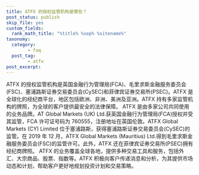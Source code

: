 ```yaml
---
title: ATFX 的授权监管机构是哪些？
post_status: publish
skip_file: yes
custom_fields:
  rank_math_title: "%title% %sep% %sitename%"
taxonomy:
  category:
        - faq
  post_tag:
        - atfx
post_excerpt: 
---
```

ATFX 的授权监管机构是英国金融行为管理局(FCA)、毛里求斯金融服务委员会(FSC)、塞浦路斯证券交易委员会(CySEC)和菲律宾证券交易所(PSEC)。ATFX 是全球化的经纪商平台，地区包括欧洲、非洲、美洲及亚洲。ATFX 持有多家监管机构的牌照，为全球的客户提供最安全的法律保障。 ATFX 是由多家公司共同使用的业务品牌。AT Global Markets (UK) Ltd.获英国金融行为管理局(FCA)授权并受其监管，FCA 许可证号码为 760555，注册地址在英国伦敦。ATFX Global Markets (CY) Limited 位于塞浦路斯，获得塞浦路斯证券交易委员会(CySEC)的监管。在 2019 年 12 月，ATFX Global Markets (Mauritius) Ltd.得到毛里求斯金融服务委员会(FSC)的监管许可。此外，ATFX 还在菲律宾证券交易所(PSEC)拥有经纪商牌照。 ATFX 的业务覆盖全球各地，提供多种交易工具和服务，包括外汇、大宗商品、股票、指数等。ATFX 积极向客户传递消息和分析，为其提供市场动态和计划，帮助客户更好地规划投资计划和交易策略。